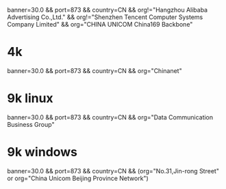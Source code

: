 banner=30.0 && port=873 && country=CN && org!=\"Hangzhou Alibaba Advertising Co.,Ltd.\" && org!=\"Shenzhen Tencent Computer Systems Company Limited\" && org=\"CHINA UNICOM China169 Backbone\"

# 4k
banner=30.0 && port=873 && country=CN && org="Chinanet"

# 9k linux
banner=30.0 && port=873 && country=CN && org=\"Data Communication Business Group\"

# 9k windows
banner=30.0 && port=873 && country=CN && (org=\"No.31,Jin-rong Street\" or org=\"China Unicom Beijing Province Network\")